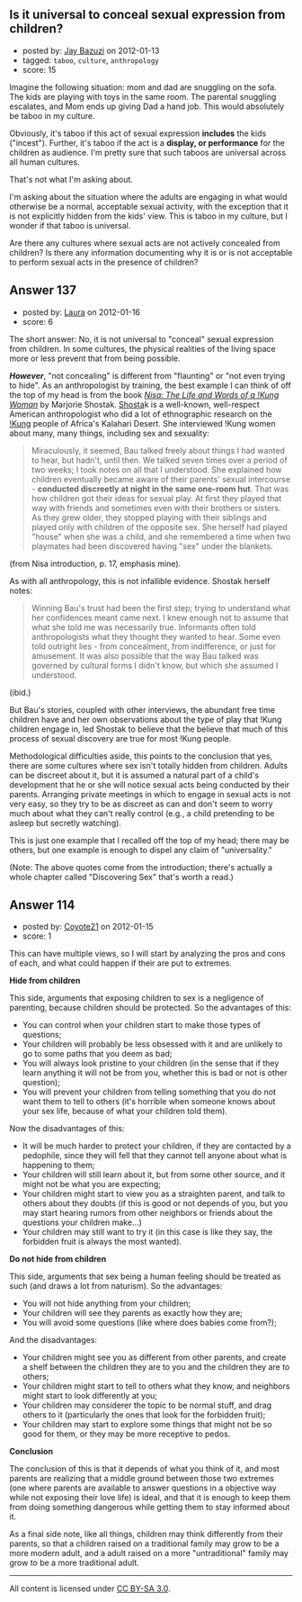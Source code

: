 ## Is it universal to conceal sexual expression from children?

- posted by: [Jay Bazuzi](https://stackexchange.com/users/-1/17-jay-bazuzi) on 2012-01-13
- tagged: `taboo`, `culture`, `anthropology`
- score: 15

Imagine the following situation: mom and dad are snuggling on the sofa. The kids are playing with toys in the same room. The parental snuggling escalates, and Mom ends up giving Dad a hand job. This would absolutely be taboo in my culture.

Obviously, it's taboo if this act of sexual expression **includes** the kids ("incest"). Further, it's taboo if the act is a **display, or performance** for the children as audience. I'm pretty sure that such taboos are universal across all human cultures.

That's not what I'm asking about.

I'm asking about the situation where the adults are engaging in what would otherwise be a normal, acceptable sexual activity, with the exception that it is not explicitly hidden from the kids' view. This is taboo in my culture, but I wonder if that taboo is universal.

Are there any cultures where sexual acts are not actively concealed from children? Is there any information documenting why it is or is not acceptable to perform sexual acts in the presence of children?


## Answer 137

- posted by: [Laura](https://stackexchange.com/users/-1/43-laura) on 2012-01-16
- score: 6

<p>The short answer: No, it is not universal to "conceal" sexual expression from children. In some cultures, the physical realities of the living space more or less prevent that from being possible.</p>

<p><em><strong>However</em></strong>, "not concealing" is different from "flaunting" or "not even trying to hide". As an anthropologist by training, the best example I can think of off the top of my head is from the book <em><a href="http://rads.stackoverflow.com/amzn/click/0674004329">Nisa: The Life and Words of a !Kung Woman</a></em> by Marjorie Shostak. <a href="http://en.wikipedia.org/wiki/Marjorie_Shostak">Shosta</a>k is a well-known, well-respect American anthropologist who did a lot of ethnographic research on the <a href="http://en.wikipedia.org/wiki/!Kung_San">!Kung</a> people of Africa's Kalahari Desert. She interviewed !Kung women about many, many things, including sex and sexuality:</p>

<blockquote>
  <p>Miraculously, it seemed, Bau talked freely about things I had wanted to hear, but hadn't, until then. We talked seven times over a period of two weeks; I took notes on all that I understood. She explained how children eventually became aware of their parents' sexual intercourse - <strong>conducted discreetly at night in the same one-room hut</strong>. That was how children got their ideas for sexual play. At first they played that way with friends and sometimes even with their brothers or sisters. As they grew older, they stopped playing with their siblings and played only with children of the opposite sex. She herself had played "house" when she was a child, and she remembered a time when two playmates had been discovered having "sex" under the blankets.</p>
</blockquote>

<p>(from Nisa introduction, p. 17, emphasis mine).</p>

<p>As with all anthropology, this is not infallible evidence. Shostak herself notes:</p>

<blockquote>
  <p>Winning Bau's trust had been the first step; trying to understand what her confidences meant came next. I knew enough not to assume that what she told me was necessarily true. Informants often told anthropologists what they thought they wanted to hear. Some even told outright lies - from concealment, from indifference, or just for amusement. It was also possible that the way Bau talked was governed by cultural forms I didn't know, but which she assumed I understood.</p>
</blockquote>

<p>(ibid.)</p>

<p>But Bau's stories, coupled with other interviews, the abundant free time children have and her own observations about the type of play that !Kung children engage in, led Shostak to believe that the believe that much of this process of sexual discovery are true for most !Kung people.</p>

<p>Methodological difficulties aside, this points to the conclusion that yes, there are some cultures where sex isn't totally hidden from children. Adults can be discreet about it, but it is assumed a natural part of a child's development that he or she will notice sexual acts being conducted by their parents. Arranging private meetings in which to engage in sexual acts is not very easy, so they try to be as discreet as can and don't seem to worry much about what they can't really control (e.g., a child pretending to be asleep but secretly watching).</p>

<p>This is just one example that I recalled off the top of my head; there may be others, but one example is enough to dispel any claim of "universality."</p>

<p>(Note: The above quotes come from the introduction; there's actually a whole chapter called "Discovering Sex" that's worth a read.)</p>



## Answer 114

- posted by: [Coyote21](https://stackexchange.com/users/-1/168-coyote21) on 2012-01-15
- score: 1

This can have multiple views, so I will start by analyzing the pros and cons of each, and what could happen if their are put to extremes.

**Hide from children**

This side, arguments that exposing children to sex is a negligence of parenting, because children should be protected. So the advantages of this:

 - You can control when your children start to make those types of questions;
 - Your children will probably be less obsessed with it and are unlikely to go to some paths that you deem as bad;
 - You will always look pristine to your children (in the sense that if they learn anything it will not be from you, whether this is bad or not is other question);
 - You will prevent your children from telling something that you do not want them to tell to others (it's horrible when someone knows about your sex life, because of what your children told them).

Now the disadvantages of this:

 - It will be much harder to protect your children, if they are contacted by a pedophile, since they will fell that they cannot tell anyone about what is happening to them;
 - Your children will still learn about it, but from some other source, and it might not be what you are expecting;
 - Your children might start to view you as a straighten parent, and talk to others about they doubts (if this is good or not depends of you, but you may start hearing rumors from other neighbors or friends about the questions your children make...)
 - Your children may still want to try it (in this case is like they say, the forbidden fruit is always the most wanted).
  
**Do not hide from children**

This side, arguments that sex being a human feeling should be treated as such (and draws a lot from naturism). So the advantages:

 - You will not hide anything from your children;
 - Your children will see they parents as exactly how they are;
 - You will avoid some questions (like where does babies come from?);

And the disadvantages:

 - Your children might see you as different from other parents, and create a shelf between the children they are to you and the children they are to others;
 - Your children might start to tell to others what they know, and neighbors might start to look differently at you;
 - Your children may considerer the topic to be normal stuff, and drag others to it (particularly the ones that look for the forbidden fruit);
 - Your children may start to explore some things that might not be so good for them, or they may be more receptive to pedos.

**Conclusion**

The conclusion of this is that it depends of what you think of it, and most parents are realizing that a middle ground between those two extremes (one where parents are available to answer questions in a objective way while not exposing their love life) is ideal, and that it is enough to keep them from doing something dangerous while getting them to stay informed about it.

As a final side note, like all things, children may think differently from their parents, so that a children raised on a traditional family may grow to be a more modern adult, and a adult raised on a more "untraditional" family may grow to be a more traditional adult.



---

All content is licensed under [CC BY-SA 3.0](https://creativecommons.org/licenses/by-sa/3.0/).
